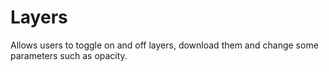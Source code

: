 # Layers

Allows users to toggle on and off layers, download them and change some parameters such as opacity.
